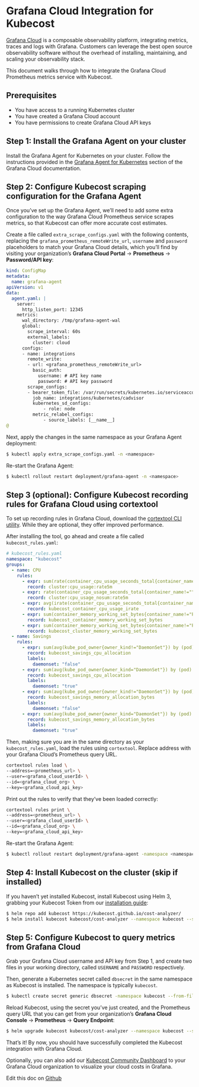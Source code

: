 Grafana Cloud Integration for Kubecost
===========================

[Grafana Cloud](https://grafana.com/products/cloud/) is a composable observability platform, integrating metrics, traces and logs with Grafana. Customers can leverage the best open source observability software without the overhead of installing, maintaining, and scaling your observability stack.

This document walks through how to integrate the Grafana Cloud Prometheus metrics service with Kubecost.

## Prerequisites

- You have access to a running Kubernetes cluster
- You have created a Grafana Cloud account
- You have permissions to create Grafana Cloud API keys

## Step 1: Install the Grafana Agent on your cluster

Install the Grafana Agent for Kubernetes on your cluster. Follow the instructions provided in the [Grafana Agent for Kubernetes](https://grafana.com/docs/grafana-cloud/kubernetes/agent-k8s/k8s_agent_metrics/) section of the Grafana Cloud documentation.

## Step 2: Configure Kubecost scraping configuration for the Grafana Agent

Once you’ve set up the Grafana Agent, we’ll need to add some extra configuration to the way Grafana Cloud Prometheus service scrapes metrics, so that Kubecost can offer more accurate cost estimates.

Create a file called `extra_scrape_configs.yaml` with the following contents, replacing the `grafana_prometheus_remoteWrite_url`, `username` and `password` placeholders to match your Grafana Cloud details, which you’ll find by visiting your organization’s **Grafana Cloud Portal** -> **Prometheus** -> **Password/API key**:

```yaml
kind: ConfigMap
metadata:
  name: grafana-agent
apiVersion: v1
data:
  agent.yaml: |
    server:
      http_listen_port: 12345
    metrics:
      wal_directory: /tmp/grafana-agent-wal
      global:
        scrape_interval: 60s
        external_labels:
          cluster: cloud
      configs:
      - name: integrations
        remote_write:
        - url: <grafana_prometheus_remoteWrite_url>
          basic_auth:
            username: # API key name
            password: # API key password
        scrape_configs:
        - bearer_token_file: /var/run/secrets/kubernetes.io/serviceaccount/token
          job_name: integrations/kubernetes/cadvisor
          kubernetes_sd_configs:
              - role: node
          metric_relabel_configs:
              - source_labels: [__name__]
@
```

Next, apply the changes in the same namespace as your Grafana Agent deployment:

```sh
$ kubectl apply extra_scrape_configs.yaml -n <namespace>
```

Re-start the Grafana Agent:

```sh
$ kubectl rollout restart deployment/grafana-agent -n <namespace>
```

## Step 3 (optional): Configure Kubecost recording rules for Grafana Cloud using cortextool

To set up recording rules in Grafana Cloud, download the [cortextool CLI utility](https://github.com/grafana/cortex-tools). While they are optional, they offer improved performance.

After installing the tool, go ahead and create a file called `kubecost_rules.yaml`:

```yaml
# kubecost_rules.yaml
namespace: "kubecost"
groups:
  - name: CPU
    rules:
      - expr: sum(rate(container_cpu_usage_seconds_total{container_name!=""}[5m]))
        record: cluster:cpu_usage:rate5m
      - expr: rate(container_cpu_usage_seconds_total{container_name!=""}[5m])
        record: cluster:cpu_usage_nosum:rate5m
      - expr: avg(irate(container_cpu_usage_seconds_total{container_name!="POD", container_name!=""}[5m])) by (container_name,pod_name,namespace)
        record: kubecost_container_cpu_usage_irate
      - expr: sum(container_memory_working_set_bytes{container_name!="POD",container_name!=""}) by (container_name,pod_name,namespace)
        record: kubecost_container_memory_working_set_bytes
      - expr: sum(container_memory_working_set_bytes{container_name!="POD",container_name!=""})
        record: kubecost_cluster_memory_working_set_bytes
  - name: Savings
    rules:
      - expr: sum(avg(kube_pod_owner{owner_kind!="DaemonSet"}) by (pod) * sum(container_cpu_allocation) by (pod))
        record: kubecost_savings_cpu_allocation
        labels:
          daemonset: "false"
      - expr: sum(avg(kube_pod_owner{owner_kind="DaemonSet"}) by (pod) * sum(container_cpu_allocation) by (pod)) / sum(kube_node_info)
        record: kubecost_savings_cpu_allocation
        labels:
          daemonset: "true"
      - expr: sum(avg(kube_pod_owner{owner_kind!="DaemonSet"}) by (pod) * sum(container_memory_allocation_bytes) by (pod))
        record: kubecost_savings_memory_allocation_bytes
        labels:
          daemonset: "false"
      - expr: sum(avg(kube_pod_owner{owner_kind="DaemonSet"}) by (pod) * sum(container_memory_allocation_bytes) by (pod)) / sum(kube_node_info)
        record: kubecost_savings_memory_allocation_bytes
        labels:
          daemonset: "true"
```

Then, making sure you are in the same directory as your `kubecost_rules.yaml`, load the rules using `cortextool`. Replace address with your Grafana Cloud’s Prometheus query URL.

```sh
cortextool rules load \
--address=<prometheus_url> \
--user=<grafana_cloud_userId> \
--id=<grafana_cloud_org> \
--key=<grafana_cloud_api_key>
```

Print out the rules to verify that they’ve been loaded correctly:

```sh
cortextool rules print \
--address=<prometheus_url> \
--user=<grafana_cloud_userId> \
--id=<grafana_cloud_org> \
--key=<grafana_cloud_api_key>
```

Re-start the Grafana Agent:

```sh
$ kubectl rollout restart deployment/grafana-agent -namespace <namespace>
```

## Step 4: Install Kubecost on the cluster (skip if installed)

If you haven’t yet installed Kubecost, install Kubecost using Helm 3, grabbing your Kubecost Token from our [installation guide](https://kubecost.com/install):

```sh
$ helm repo add kubecost https://kubecost.github.io/cost-analyzer/
$ helm install kubecost kubecost/cost-analyzer --namespace kubecost --set kubecostToken=<token>
```

## Step 5: Configure Kubecost to query metrics from Grafana Cloud

Grab your Grafana Cloud username and API key from Step 1, and create two files in your working directory, called `USERNAME` and `PASSWORD` respectively.

Then, generate a Kubernetes secret called `dbsecret` in the same namespace as Kubecost is installed. The namespace is typically `kubecost`.

```sh
$ kubectl create secret generic dbsecret -namespace kubecost --from-file=USERNAME --from-file=PASSWORD
```

Reload Kubecost, using the secret you’ve just created, and the Prometheus query URL that you can get from your organization’s **Grafana Cloud Console** -> **Prometheus** -> **Query Endpoint**:

```sh
$ helm upgrade kubecost kubecost/cost-analyzer --namespace kubecost --set global.prometheus.fqdn=<grafana_prometheus_query_url> --set global.prometheus.enabled=false --set global.prometheus.queryServiceBasicAuthSecretName=dbsecret
```

That’s it! By now, you should have successfully completed the Kubecost integration with Grafana Cloud.

Optionally, you can also add our [Kubecost Community Dashboard](https://grafana.com/grafana/dashboards/15714) to your Grafana Cloud organization to visualize your cloud costs in Grafana.

Edit this doc on [Github](https://github.com/kubecost/docs/blob/main/grafana-cloud-integration.md)

<!--- {"article":"5699967551639","section":"4402815636375","permissiongroup":"1500001277122"} --->
